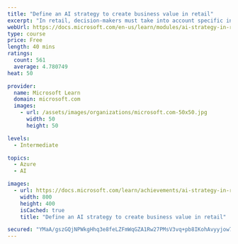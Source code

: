 ```yaml
---
title: "Define an AI strategy to create business value in retail"
excerpt: "In retail, decision-makers must take into account specific industry considerations before they can realize the true transformational power of AI in the enterprise. To create real business value, a comprehensive understanding of all the strategic components is required."
webUrl: https://docs.microsoft.com/en-us/learn/modules/ai-strategy-in-retail/
type: course
price: Free
length: 40 mins
ratings:
  count: 561
  average: 4.780749
heat: 50

provider:
  name: Microsoft Learn
  domain: microsoft.com
  images:
    - url: /assets/images/organizations/microsoft.com-50x50.jpg
      width: 50
      height: 50

levels:
  - Intermediate

topics:
  - Azure
  - AI

images:
  - url: https://docs.microsoft.com/learn/achievements/ai-strategy-in-retail-social.png
    width: 800
    height: 400
    isCached: true
    title: "Define an AI strategy to create business value in retail"

secured: "YMaA/gszGQjNPWkgHhq3e8feLZFmWqGZA1Rw27PMsV3vq+pb8IKohAvyyjow76ybmH9P0kYBvmC0zYJAxfzXZ0G9YczGTblXGIYtKWThOw24ttQ0aGdnwuBCvd5WEyW8zde2DP/AuQXiZ/a5gVwCb4rNJuCdaBKoxZq1hhTJz40Fmbq5PmWZc8J4paKFZSf+iYia4atJ1iii+lANsAlcd3+tGE22AYRmizkjQHVCWMKZPOCovEcynqkBjQ1ALxlGGIrOcHnlhoviIMMrmWTtNj9IbRP4rEy1+GIX1zQsCVn47jmKNdRKAk303PwytqwbaZOS/xiJd3PUUf7oY7c8O7P+LlOoBm4IqZObJMG+I11CJ8eCTIYEzm+EobW8bN2LMukfxo1qdIDMQDVB6TISpA==;n0erHmXTt753yFYT1DugmQ=="
---
```


